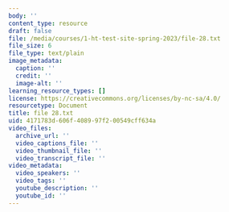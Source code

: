 ```yaml
---
body: ''
content_type: resource
draft: false
file: /media/courses/1-ht-test-site-spring-2023/file-28.txt
file_size: 6
file_type: text/plain
image_metadata:
  caption: ''
  credit: ''
  image-alt: ''
learning_resource_types: []
license: https://creativecommons.org/licenses/by-nc-sa/4.0/
resourcetype: Document
title: file 28.txt
uid: 4171783d-606f-4089-97f2-00549cff634a
video_files:
  archive_url: ''
  video_captions_file: ''
  video_thumbnail_file: ''
  video_transcript_file: ''
video_metadata:
  video_speakers: ''
  video_tags: ''
  youtube_description: ''
  youtube_id: ''
---
```

